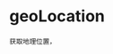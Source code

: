 <!--
 * @Author: your name
 * @Date: 2021-04-11 15:32:23
 * @LastEditTime: 2021-04-13 21:25:44
 * @LastEditors: your name
 * @Description: In User Settings Edit
 * @FilePath: \site\前端学习\笔记\HTML5\API\API.md
-->
# geoLocation
    获取地理位置，